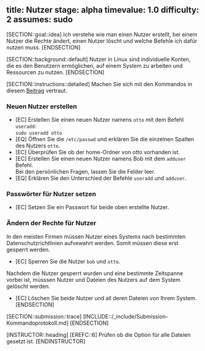 title: Nutzer
stage: alpha
timevalue: 1.0
difficulty: 2
assumes: sudo
---

[SECTION::goal::idea]
Ich verstehe wie man einen Nutzer erstellt, bei einem Nutzer die Rechte ändert, einen Nutzer löscht und welche Befehle ich dafür nutzen muss.
[ENDSECTION]

[SECTION::background::default]
Nutzer in Linux sind individuelle Konten, die es den Benutzern ermöglichen, auf einem System zu arbeiten und Ressourcen zu nutzen.
[ENDSECTION]

[SECTION::instructions::detailed]
Machen Sie sich mit den Kommandos in diesem [Beitrag](https://wiki.ubuntuusers.de/Benutzer_und_Gruppen/) vertraut.  

### Neuen Nutzer erstellen

- [EC] Erstellen Sie einen neuen Nutzer namens `otto` mit dem Befehl `useradd`:  
    `sudo useradd otto`  
- [EQ] Öffnen Sie die `/etc/passwd` und erklären Sie die einzelnen Spalten des Nutzers `otto`.
- [EC] Überprüfen Sie ob der home-Ordner von otto vorhanden ist.
- [EC] Erstellen Sie einen neuen Nutzer namens Bob mit dem `adduser` Befehl.  
    Bei den persönlichen Fragen, lassen Sie die Felder leer.
- [EQ] Erklären Sie den Unterschied der Befehle `useradd` und `adduser`.

### Passwörter für Nutzer setzen

- [EC] Setzen Sie ein Passwort für beide oben erstellte Nutzer.

### Ändern der Rechte für Nutzer

In den meisten Firmen müssen Nutzer eines Systems nach bestimmten Datenschutzrichtlinien aufvewahrt werden. Somit müssen diese erst gesperrt werden.

- [EC] Sperren Sie die Nutzer `bob` und `otto`.

Nachdem die Nutzer gesperrt wurden und eine bestimmte Zeitspanne vorbei ist, müsssen Nutzer und Dateien des Nutzers auf dem System gelöscht werden.

- [EC] Löschen Sie beide Nutzer und all deren Dateien von Ihrem System.
[ENDSECTION]

[SECTION::submission::trace]
[INCLUDE::/_include/Submission-Kommandoprotokoll.md]
[ENDSECTION]

[INSTRUCTOR::heading]
[EREFC::6] Prüfen ob die Option für alle Dateien gesetzt ist.
[ENDINSTRUCTOR]
